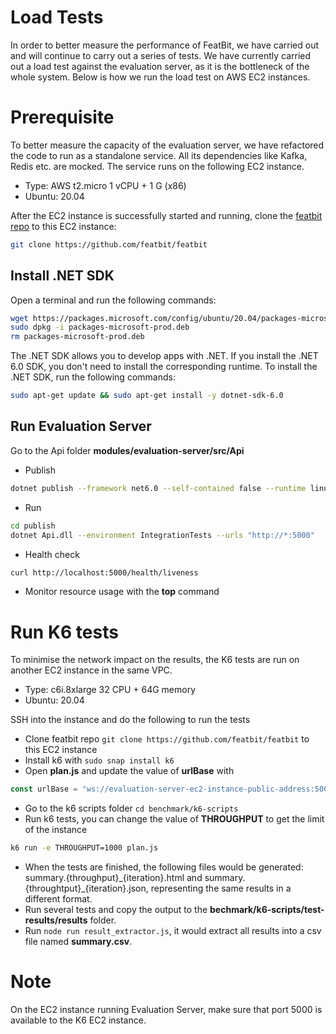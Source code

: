 # Load Tests

In order to better measure the performance of FeatBit, we have carried out and will continue to carry out a series of
tests. We have currently carried out a load test against the evaluation server, as it is the bottleneck of the whole
system. Below is how we run the load test on AWS EC2 instances.

# Prerequisite

To better measure the capacity of the evaluation server, we have refactored the code to run as a standalone service. All
its dependencies like Kafka, Redis etc. are mocked. The service runs on the following EC2 instance.

- Type: AWS t2.micro 1 vCPU + 1 G (x86)
- Ubuntu: 20.04

After the EC2 instance is successfully started and running, clone the [featbit repo](https://github.com/featbit/featbit)
to this EC2 instance:

```bash
git clone https://github.com/featbit/featbit
```

## Install .NET SDK

Open a terminal and run the following commands:

```bash
wget https://packages.microsoft.com/config/ubuntu/20.04/packages-microsoft-prod.deb -O packages-microsoft-prod.deb
sudo dpkg -i packages-microsoft-prod.deb
rm packages-microsoft-prod.deb
```

The .NET SDK allows you to develop apps with .NET. If you install the .NET 6.0 SDK, you don't need to install the
corresponding runtime. To install the .NET SDK, run the following commands:

```bash
sudo apt-get update && sudo apt-get install -y dotnet-sdk-6.0
```

## Run Evaluation Server

Go to the Api folder **modules/evaluation-server/src/Api**

- Publish

```bash
dotnet publish --framework net6.0 --self-contained false --runtime linux-x64 --output publish
```

- Run

```bash
cd publish
dotnet Api.dll --environment IntegrationTests --urls "http://*:5000"
```

- Health check

```bash
curl http://localhost:5000/health/liveness
```

- Monitor resource usage with the **top** command

# Run K6 tests

To minimise the network impact on the results, the K6 tests are run on another EC2 instance in the same VPC.

- Type: c6i.8xlarge 32 CPU + 64G memory
- Ubuntu: 20.04

SSH into the instance and do the following to run the tests

- Clone featbit repo `git clone https://github.com/featbit/featbit` to this EC2 instance
- Install k6 with `sudo snap install k6`
- Open **plan.js** and update the value of **urlBase** with

```javascript
const urlBase = "ws://evaluation-server-ec2-instance-public-address:5000"
```

- Go to the k6 scripts folder `cd benchmark/k6-scripts`
- Run k6 tests, you can change the value of **THROUGHPUT** to get the limit of the instance

```bash
k6 run -e THROUGHPUT=1000 plan.js
```

- When the tests are finished, the following files would be generated: summary.{throughput}\_{iteration}.html and
  summary.{throughtput}\_{iteration}.json, representing the same results in a different format.
- Run several tests and copy the output to the **bechmark/k6-scripts/test-results/results** folder.
- Run `node run result_extractor.js`, it would extract all results into a csv file named **summary.csv**.

# Note

On the EC2 instance running Evaluation Server, make sure that port 5000 is available to the K6 EC2 instance.